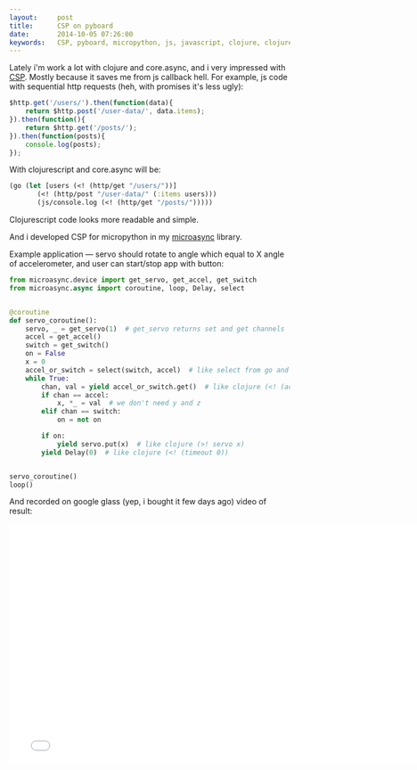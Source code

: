 ```yaml
---
layout:     post
title:      CSP on pyboard
date:       2014-10-05 07:26:00
keywords:   CSP, pyboard, micropython, js, javascript, clojure, clojurescript, core.async
---
```


Lately i'm work a lot with clojure and core.async, and i very impressed with [CSP](http://en.wikipedia.org/wiki/Communicating_sequential_processes).
Mostly because it saves me from js callback hell.
For example, js code with sequential http requests (heh, with promises it's less ugly):

```javascript
$http.get('/users/').then(function(data){
    return $http.post('/user-data/', data.items);
}).then(function(){
    return $http.get('/posts/');
}).then(function(posts){
    console.log(posts);
});
```
With clojurescript and core.async will be:

```clojure
(go (let [users (<! (http/get "/users/"))]
       (<! (http/post "/user-data/" (:items users)))
       (js/console.log (<! (http/get "/posts/")))))
```
Clojurescript code looks more readable and simple.

And i developed CSP for micropython in my [microasync](https://github.com/nvbn/microasync) library.

Example application &mdash; servo should rotate to angle which equal to
X angle of accelerometer, and user can start/stop app with button:

```python
from microasync.device import get_servo, get_accel, get_switch
from microasync.async import coroutine, loop, Delay, select


@coroutine
def servo_coroutine():
    servo, _ = get_servo(1)  # get_servo returns set and get channels
    accel = get_accel()
    switch = get_switch()
    on = False
    x = 0
    accel_or_switch = select(switch, accel)  # like select from go and like clojure core.async alts!
    while True:
        chan, val = yield accel_or_switch.get()  # like clojure (<! (accel_or_switch))
        if chan == accel:
            x, *_ = val  # we don't need y and z
        elif chan == switch:
            on = not on

        if on:
            yield servo.put(x)  # like clojure (>! servo x)
        yield Delay(0)  # like clojure (<! (timeout 0))


servo_coroutine()
loop()

```
And recorded on google glass (yep, i bought it few days ago) video of result:
<iframe width="766" height="430" src="//www.youtube.com/embed/CmgqT2OMxOA" frameborder="0" allowfullscreen></iframe>

